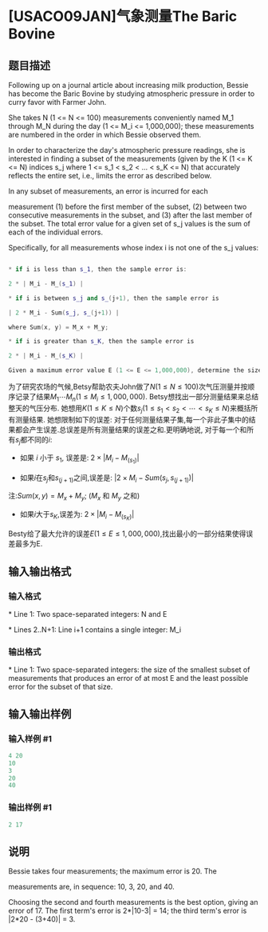 # [USACO09JAN]气象测量The Baric Bovine

## 题目描述

Following up on a journal article about increasing milk production, Bessie has become the Baric Bovine by studying atmospheric pressure in order to curry favor with Farmer John.

She takes N (1 <= N <= 100) measurements conveniently named M\_1 through M\_N during the day (1 <= M\_i <= 1,000,000); these measurements are numbered in the order in which Bessie observed them.

In order to characterize the day's atmospheric pressure readings, she is interested in finding a subset of the measurements (given by the K (1 <= K <= N) indices s\_j where 1 <= s\_1 < s\_2 < ... < s\_K <= N) that accurately reflects the entire set, i.e., limits the error as described below.

In any subset of measurements, an error is incurred for each

measurement (1) before the first member of the subset, (2) between two consecutive measurements in the subset, and (3) after the last member of the subset. The total error value for a given set of s\_j values is the sum of each of the individual errors.

Specifically, for all measurements whose index i is not one of the s\_j values:

```cpp

* if i is less than s_1, then the sample error is:

2 * | M_i - M_(s_1) |

* if i is between s_j and s_(j+1), then the sample error is

| 2 * M_i - Sum(s_j, s_(j+1)) |

where Sum(x, y) = M_x + M_y;

* if i is greater than s_K, then the sample error is

2 * | M_i - M_(s_K) |

Given a maximum error value E (1 <= E <= 1,000,000), determine the size of the smallest subset of measurements that produces an error of at most E.

```

为了研究农场的气候,Betsy帮助农夫John做了$N(1 \leq N \leq 100)$次气压测量并按顺序记录了结果$M_1 \cdots M_n(1 \leq M_i \leq 1,000,000)$. Betsy想找出一部分测量结果来总结整天的气压分布. 她想用$K(1 \leq K \leq N)$个数$s_j (1 \leq s_1 < s_2 < \cdots < s_K \leq N)$来概括所有测量结果. 她想限制如下的误差: 对于任何测量结果子集,每一个非此子集中的结果都会产生误差.总误差是所有测量结果的误差之和.更明确地说, 对于每一个和所有$s_j$都不同的$i$:

- 如果 $i$ 小于 $s_1$, 误差是: $2 \times | M_i - M_{(s_1)} |$

- 如果$i$在$s_j$和$s_{(j+1)}$之间,误差是: $| 2 \times M_i - Sum(s_j, s_{(j+1)}) |$

注:$Sum(x, y) = M_x + M_y;$ ($M_x$ 和 $M_y$ 之和)

- 如果$i$大于$s_K$,误差为: $2 \times | M_i - M_{(s_K)} |$

Besty给了最大允许的误差$E (1 \leq E \leq 1,000,000)$,找出最小的一部分结果使得误差最多为E.

## 输入输出格式

### 输入格式

\* Line 1: Two space-separated integers: N and E

\* Lines 2..N+1: Line i+1 contains a single integer: M\_i

### 输出格式

\* Line 1: Two space-separated integers: the size of the smallest subset of measurements that produces an error of at most E and the least possible error for the subset of that size.

## 输入输出样例

### 输入样例 #1

```cpp
4 20 
10 
3 
20 
40 

```
### 输出样例 #1

```cpp
2 17 

```
## 说明

Bessie takes four measurements; the maximum error is 20. The

measurements are, in sequence: 10, 3, 20, and 40.

Choosing the second and fourth measurements is the best option, giving an error of 17. The first term's error is 2\*|10-3| = 14; the third term's error is |2\*20 - (3+40)| = 3. 

